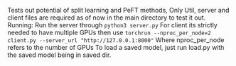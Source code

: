 Tests out potential of split learning and PeFT methods, Only Util, server and client files are required as of now in the main directory to test it out.
Running: Run the server through `python3 server.py`
For client its strictly needed to have multiple GPUs then use `torchrun --nproc_per_node=2 client.py --server_url "http://127.0.0.1:8000"` Where nproc_per_node refers to the number of GPUs
To load a saved model, just run load.py with the saved model being in saved dir.
